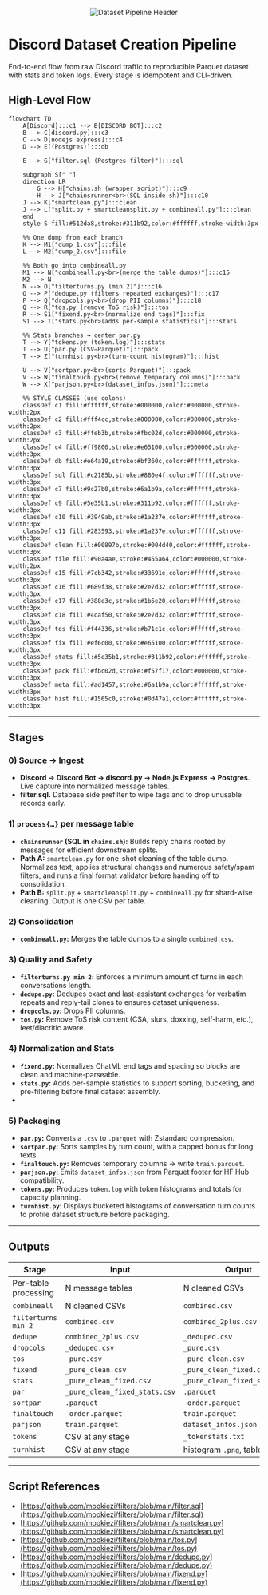 <p align="center">
  <img src="https://raw.githubusercontent.com/mookiezi/site/refs/heads/main/pipeline-header.png" alt="Dataset Pipeline Header">
</p>

# Discord Dataset Creation Pipeline

End-to-end flow from raw Discord traffic to reproducible Parquet dataset with stats and token logs. Every stage is idempotent and CLI-driven.

## High-Level Flow

```mermaid
flowchart TD
    A[Discord]:::c1 --> B[DISCORD BOT]:::c2
    B --> C[discord.py]:::c3
    C --> D[nodejs express]:::c4
    D --> E[(Postgres)]:::db

    E --> G["filter.sql (Postgres filter)"]:::sql

    subgraph S[" "]
    direction LR
        G --> H["chains.sh (wrapper script)"]:::c9
        H --> J["chainsrunner<br>(SQL inside sh)"]:::c10
    J --> K["smartclean.py"]:::clean
    J --> L["split.py + smartcleansplit.py + combineall.py"]:::clean
    end
    style S fill:#512da8,stroke:#311b92,color:#ffffff,stroke-width:3px

    %% One dump from each branch
    K --> M1["dump_1.csv"]:::file
    L --> M2["dump_2.csv"]:::file

    %% Both go into combineall.py
    M1 --> N["combineall.py<br>(merge the table dumps)"]:::c15
    M2 --> N
    N --> O["filterturns.py (min 2)"]:::c16
    O --> P["dedupe.py (filters repeated exchanges)"]:::c17
    P --> Q["dropcols.py<br>(drop PII columns)"]:::c18
    Q --> R["tos.py (remove ToS risk)"]:::tos
    R --> S1["fixend.py<br>(normalize end tags)"]:::fix
    S1 --> T["stats.py<br>(adds per-sample statistics)"]:::stats

    %% Stats branches → center par.py
    T --> Y["tokens.py (token.log)"]:::stats
    T --> U["par.py (CSV→Parquet)"]:::pack
    T --> Z["turnhist.py<br>(turn-count histogram)"]:::hist

    U --> V["sortpar.py<br>(sorts Parquet)"]:::pack
    V --> W["finaltouch.py<br>(remove temporary columns)"]:::pack
    W --> X["parjson.py<br>(dataset_infos.json)"]:::meta

    %% STYLE CLASSES (use colons)
    classDef c1 fill:#ffffff,stroke:#000000,color:#000000,stroke-width:2px
    classDef c2 fill:#fff4cc,stroke:#000000,color:#000000,stroke-width:2px
    classDef c3 fill:#ffeb3b,stroke:#fbc02d,color:#000000,stroke-width:2px
    classDef c4 fill:#ff9800,stroke:#e65100,color:#000000,stroke-width:3px
    classDef db fill:#e64a19,stroke:#bf360c,color:#ffffff,stroke-width:3px
    classDef sql fill:#c2185b,stroke:#880e4f,color:#ffffff,stroke-width:3px
    classDef c7 fill:#9c27b0,stroke:#6a1b9a,color:#ffffff,stroke-width:3px
    classDef c9 fill:#5e35b1,stroke:#311b92,color:#ffffff,stroke-width:3px
    classDef c10 fill:#3949ab,stroke:#1a237e,color:#ffffff,stroke-width:3px
    classDef c11 fill:#283593,stroke:#1a237e,color:#ffffff,stroke-width:3px
    classDef clean fill:#00897b,stroke:#004d40,color:#ffffff,stroke-width:3px
    classDef file fill:#90a4ae,stroke:#455a64,color:#000000,stroke-width:2px
    classDef c15 fill:#7cb342,stroke:#33691e,color:#ffffff,stroke-width:3px
    classDef c16 fill:#689f38,stroke:#2e7d32,color:#ffffff,stroke-width:3px
    classDef c17 fill:#388e3c,stroke:#1b5e20,color:#ffffff,stroke-width:3px
    classDef c18 fill:#4caf50,stroke:#2e7d32,color:#ffffff,stroke-width:3px
    classDef tos fill:#f44336,stroke:#b71c1c,color:#ffffff,stroke-width:3px
    classDef fix fill:#ef6c00,stroke:#e65100,color:#ffffff,stroke-width:3px
    classDef stats fill:#5e35b1,stroke:#311b92,color:#ffffff,stroke-width:3px
    classDef pack fill:#fbc02d,stroke:#f57f17,color:#000000,stroke-width:3px
    classDef meta fill:#ad1457,stroke:#6a1b9a,color:#ffffff,stroke-width:3px
    classDef hist fill:#1565c0,stroke:#0d47a1,color:#ffffff,stroke-width:3px
```

---

## Stages

### 0) Source → Ingest

-   **Discord → Discord Bot → discord.py → Node.js Express → Postgres.** Live capture into normalized message tables.
-   **filter.sql.** Database side prefilter to wipe tags and to drop unusable records early.

### 1) `process{…}` per message table

-   **`chainsrunner` (SQL in `chains.sh`):** Builds reply chains rooted by messages for efficient downstream splits.
-   **Path A:** `smartclean.py` for one-shot cleaning of the table dump. Normalizes text, applies structural changes and numerous safety/spam filters, and runs a final format validator before handing off to consolidation.
-   **Path B:** `split.py` + `smartcleansplit.py` + `combineall.py` for shard-wise cleaning. Output is one CSV per table.

### 2) Consolidation

-   **`combineall.py`:** Merges the table dumps to a single `combined.csv`.

### 3) Quality and Safety

-   **`filterturns.py min 2`:** Enforces a minimum amount of turns in each conversations length.
-   **`dedupe.py`:** Dedupes exact and last-assistant exchanges for verbatim repeats and reply-tail clones to ensures dataset uniqueness.
-   **`dropcols.py`:** Drops PII columns.
-   **`tos.py`:** Remove ToS risk content (CSA, slurs, doxxing, self-harm, etc.), leet/diacritic aware.

### 4) Normalization and Stats

-   **`fixend.py`:** Normalizes ChatML end tags and spacing so blocks are clean and machine-parseable.
-   **`stats.py`:** Adds per-sample statistics to support sorting, bucketing, and pre-filtering before final dataset assembly.
-

### 5) Packaging

-   **`par.py`:** Converts a `.csv` to `.parquet` with Zstandard compression.
-   **`sortpar.py`:** Sorts samples by turn count, with a capped bonus for long texts.
-   **`finaltouch.py`:** Removes temporary columns → write `train.parquet`.
-   **`parjson.py`:** Emits `dataset_infos.json` from Parquet footer for HF Hub compatibility.
-   **`tokens.py`:** Produces `token.log` with token histograms and totals for capacity planning.
-   **`turnhist.py`**: Displays bucketed histograms of conversation turn counts to profile dataset structure before packaging.

---

## Outputs

| Stage                | Input                               | Output                        |
| -------------------- | ----------------------------------- | ----------------------------- |
| Per-table processing | N message tables                    | N cleaned CSVs                |
| `combineall`         | N cleaned CSVs                      | `combined.csv`                |
| `filterturns min 2`  | `combined.csv`                      | `combined_2plus.csv`          |
| `dedupe`             | `combined_2plus.csv`                | `_deduped.csv`                |
| `dropcols`           | `_deduped.csv`                      | `_pure.csv`                   |
| `tos`                | `_pure.csv`                         | `_pure_clean.csv`             |
| `fixend`             | `_pure_clean.csv`                   | `_pure_clean_fixed.csv`       |
| `stats`              | `_pure_clean_fixed.csv`             | `_pure_clean_fixed_stats.csv` |
| `par`                | `_pure_clean_fixed_stats.csv`       | `.parquet`                    |
| `sortpar`            | `.parquet`                          | `_order.parquet`              |
| `finaltouch`         | `_order.parquet`                    | `train.parquet`               |
| `parjson`            | `train.parquet`                     | `dataset_infos.json`          |
| `tokens`             | CSV at any stage                    | `_tokenstats.txt`             |
| `turnhist`           | CSV at any stage                    | histogram `.png`, table `.txt`|

---

## Script References

-   [https://github.com/mookiezi/filters/blob/main/filter.sql](https://github.com/mookiezi/filters/blob/main/filter.sql)
-   [https://github.com/mookiezi/filters/blob/main/smartclean.py](https://github.com/mookiezi/filters/blob/main/smartclean.py)
-   [https://github.com/mookiezi/filters/blob/main/tos.py](https://github.com/mookiezi/filters/blob/main/tos.py)
-   [https://github.com/mookiezi/filters/blob/main/dedupe.py](https://github.com/mookiezi/filters/blob/main/dedupe.py)
-   [https://github.com/mookiezi/filters/blob/main/fixend.py](https://github.com/mookiezi/filters/blob/main/fixend.py)
